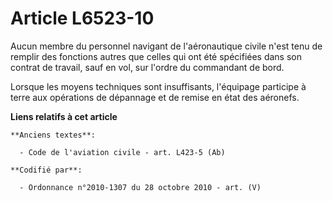 # Article L6523-10

Aucun membre du personnel navigant de l'aéronautique civile n'est tenu de remplir des fonctions autres que celles qui ont été
spécifiées dans son contrat de travail, sauf en vol, sur l'ordre du commandant de bord.

Lorsque les moyens techniques sont insuffisants, l'équipage participe à terre aux opérations de dépannage et de remise en
état des aéronefs.

**Liens relatifs à cet article**

	**Anciens textes**:

	  - Code de l'aviation civile - art. L423-5 (Ab)

	**Codifié par**:

	  - Ordonnance n°2010-1307 du 28 octobre 2010 - art. (V)
